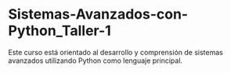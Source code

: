 # Sistemas-Avanzados-con-Python_Taller-1
Este curso está orientado al desarrollo y comprensión de sistemas avanzados utilizando Python como lenguaje principal.
